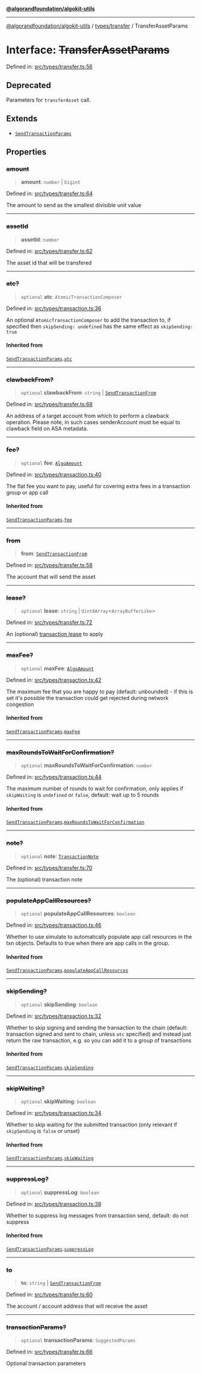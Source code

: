 [**@algorandfoundation/algokit-utils**](../../../README.md)

***

[@algorandfoundation/algokit-utils](../../../README.md) / [types/transfer](../README.md) / TransferAssetParams

# Interface: ~~TransferAssetParams~~

Defined in: [src/types/transfer.ts:56](https://github.com/algorandfoundation/algokit-utils-ts/blob/main/src/types/transfer.ts#L56)

## Deprecated

Parameters for `transferAsset` call.

## Extends

- [`SendTransactionParams`](../../transaction/interfaces/SendTransactionParams.md)

## Properties

### ~~amount~~

> **amount**: `number` \| `bigint`

Defined in: [src/types/transfer.ts:64](https://github.com/algorandfoundation/algokit-utils-ts/blob/main/src/types/transfer.ts#L64)

The amount to send as the smallest divisible unit value

***

### ~~assetId~~

> **assetId**: `number`

Defined in: [src/types/transfer.ts:62](https://github.com/algorandfoundation/algokit-utils-ts/blob/main/src/types/transfer.ts#L62)

The asset id that will be transfered

***

### ~~atc?~~

> `optional` **atc**: `AtomicTransactionComposer`

Defined in: [src/types/transaction.ts:36](https://github.com/algorandfoundation/algokit-utils-ts/blob/main/src/types/transaction.ts#L36)

An optional `AtomicTransactionComposer` to add the transaction to, if specified then `skipSending: undefined` has the same effect as `skipSending: true`

#### Inherited from

[`SendTransactionParams`](../../transaction/interfaces/SendTransactionParams.md).[`atc`](../../transaction/interfaces/SendTransactionParams.md#atc)

***

### ~~clawbackFrom?~~

> `optional` **clawbackFrom**: `string` \| [`SendTransactionFrom`](../../transaction/type-aliases/SendTransactionFrom.md)

Defined in: [src/types/transfer.ts:68](https://github.com/algorandfoundation/algokit-utils-ts/blob/main/src/types/transfer.ts#L68)

An address of a target account from which to perform a clawback operation. Please note, in such cases senderAccount must be equal to clawback field on ASA metadata.

***

### ~~fee?~~

> `optional` **fee**: [`AlgoAmount`](../../amount/classes/AlgoAmount.md)

Defined in: [src/types/transaction.ts:40](https://github.com/algorandfoundation/algokit-utils-ts/blob/main/src/types/transaction.ts#L40)

The flat fee you want to pay, useful for covering extra fees in a transaction group or app call

#### Inherited from

[`SendTransactionParams`](../../transaction/interfaces/SendTransactionParams.md).[`fee`](../../transaction/interfaces/SendTransactionParams.md#fee)

***

### ~~from~~

> **from**: [`SendTransactionFrom`](../../transaction/type-aliases/SendTransactionFrom.md)

Defined in: [src/types/transfer.ts:58](https://github.com/algorandfoundation/algokit-utils-ts/blob/main/src/types/transfer.ts#L58)

The account that will send the asset

***

### ~~lease?~~

> `optional` **lease**: `string` \| `Uint8Array`\<`ArrayBufferLike`\>

Defined in: [src/types/transfer.ts:72](https://github.com/algorandfoundation/algokit-utils-ts/blob/main/src/types/transfer.ts#L72)

An (optional) [transaction lease](https://dev.algorand.co/concepts/transactions/leases) to apply

***

### ~~maxFee?~~

> `optional` **maxFee**: [`AlgoAmount`](../../amount/classes/AlgoAmount.md)

Defined in: [src/types/transaction.ts:42](https://github.com/algorandfoundation/algokit-utils-ts/blob/main/src/types/transaction.ts#L42)

The maximum fee that you are happy to pay (default: unbounded) - if this is set it's possible the transaction could get rejected during network congestion

#### Inherited from

[`SendTransactionParams`](../../transaction/interfaces/SendTransactionParams.md).[`maxFee`](../../transaction/interfaces/SendTransactionParams.md#maxfee)

***

### ~~maxRoundsToWaitForConfirmation?~~

> `optional` **maxRoundsToWaitForConfirmation**: `number`

Defined in: [src/types/transaction.ts:44](https://github.com/algorandfoundation/algokit-utils-ts/blob/main/src/types/transaction.ts#L44)

The maximum number of rounds to wait for confirmation, only applies if `skipWaiting` is `undefined` or `false`, default: wait up to 5 rounds

#### Inherited from

[`SendTransactionParams`](../../transaction/interfaces/SendTransactionParams.md).[`maxRoundsToWaitForConfirmation`](../../transaction/interfaces/SendTransactionParams.md#maxroundstowaitforconfirmation)

***

### ~~note?~~

> `optional` **note**: [`TransactionNote`](../../transaction/type-aliases/TransactionNote.md)

Defined in: [src/types/transfer.ts:70](https://github.com/algorandfoundation/algokit-utils-ts/blob/main/src/types/transfer.ts#L70)

The (optional) transaction note

***

### ~~populateAppCallResources?~~

> `optional` **populateAppCallResources**: `boolean`

Defined in: [src/types/transaction.ts:46](https://github.com/algorandfoundation/algokit-utils-ts/blob/main/src/types/transaction.ts#L46)

Whether to use simulate to automatically populate app call resources in the txn objects. Defaults to true when there are app calls in the group.

#### Inherited from

[`SendTransactionParams`](../../transaction/interfaces/SendTransactionParams.md).[`populateAppCallResources`](../../transaction/interfaces/SendTransactionParams.md#populateappcallresources)

***

### ~~skipSending?~~

> `optional` **skipSending**: `boolean`

Defined in: [src/types/transaction.ts:32](https://github.com/algorandfoundation/algokit-utils-ts/blob/main/src/types/transaction.ts#L32)

Whether to skip signing and sending the transaction to the chain (default: transaction signed and sent to chain, unless `atc` specified)
and instead just return the raw transaction, e.g. so you can add it to a group of transactions

#### Inherited from

[`SendTransactionParams`](../../transaction/interfaces/SendTransactionParams.md).[`skipSending`](../../transaction/interfaces/SendTransactionParams.md#skipsending)

***

### ~~skipWaiting?~~

> `optional` **skipWaiting**: `boolean`

Defined in: [src/types/transaction.ts:34](https://github.com/algorandfoundation/algokit-utils-ts/blob/main/src/types/transaction.ts#L34)

Whether to skip waiting for the submitted transaction (only relevant if `skipSending` is `false` or unset)

#### Inherited from

[`SendTransactionParams`](../../transaction/interfaces/SendTransactionParams.md).[`skipWaiting`](../../transaction/interfaces/SendTransactionParams.md#skipwaiting)

***

### ~~suppressLog?~~

> `optional` **suppressLog**: `boolean`

Defined in: [src/types/transaction.ts:38](https://github.com/algorandfoundation/algokit-utils-ts/blob/main/src/types/transaction.ts#L38)

Whether to suppress log messages from transaction send, default: do not suppress

#### Inherited from

[`SendTransactionParams`](../../transaction/interfaces/SendTransactionParams.md).[`suppressLog`](../../transaction/interfaces/SendTransactionParams.md#suppresslog)

***

### ~~to~~

> **to**: `string` \| [`SendTransactionFrom`](../../transaction/type-aliases/SendTransactionFrom.md)

Defined in: [src/types/transfer.ts:60](https://github.com/algorandfoundation/algokit-utils-ts/blob/main/src/types/transfer.ts#L60)

The account / account address that will receive the asset

***

### ~~transactionParams?~~

> `optional` **transactionParams**: `SuggestedParams`

Defined in: [src/types/transfer.ts:66](https://github.com/algorandfoundation/algokit-utils-ts/blob/main/src/types/transfer.ts#L66)

Optional transaction parameters
